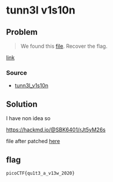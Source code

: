 # tunn3l v1s10n
## Problem
> We found this [file](./tunn3l_v1s10n). Recover the flag.

[link](https://play.picoctf.org/practice/challenge/112?page=2)
### Source
- [tunn3l_v1s10n](./tunn3l_v1s10n)
## Solution
I have non idea so

https://hackmd.io/@SBK6401/rJt5yM26s

file after patched [here](./tunn3l_v1s10n_patched)
## flag
`picoCTF{qu1t3_a_v13w_2020}`